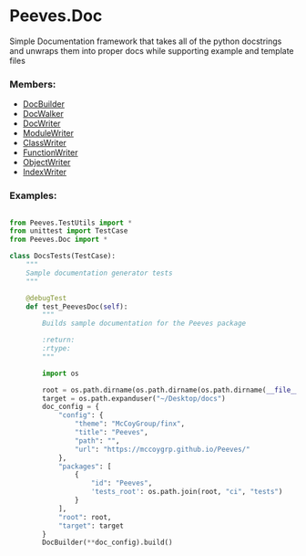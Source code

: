 # <a id="Peeves.Doc">Peeves.Doc</a>
    
Simple Documentation framework that takes all of the python docstrings and unwraps them into proper docs while supporting
example and template files

### Members:

  - [DocBuilder](Peeves/Doc/DocsBuilder/DocBuilder.md)
  - [DocWalker](Peeves/Doc/DocWalker/DocWalker.md)
  - [DocWriter](Peeves/Doc/Writers/DocWriter.md)
  - [ModuleWriter](Peeves/Doc/Writers/ModuleWriter.md)
  - [ClassWriter](Peeves/Doc/Writers/ClassWriter.md)
  - [FunctionWriter](Peeves/Doc/Writers/FunctionWriter.md)
  - [ObjectWriter](Peeves/Doc/Writers/ObjectWriter.md)
  - [IndexWriter](Peeves/Doc/Writers/IndexWriter.md)

### Examples:



```python

from Peeves.TestUtils import *
from unittest import TestCase
from Peeves.Doc import *

class DocsTests(TestCase):
    """
    Sample documentation generator tests
    """

    @debugTest
    def test_PeevesDoc(self):
        """
        Builds sample documentation for the Peeves package

        :return:
        :rtype:
        """

        import os

        root = os.path.dirname(os.path.dirname(os.path.dirname(__file__)))
        target = os.path.expanduser("~/Desktop/docs")
        doc_config = {
            "config": {
                "theme": "McCoyGroup/finx",
                "title": "Peeves",
                "path": "",
                "url": "https://mccoygrp.github.io/Peeves/"
            },
            "packages": [
                {
                    "id": "Peeves",
                    'tests_root': os.path.join(root, "ci", "tests")
                }
            ],
            "root": root,
            "target": target
        }
        DocBuilder(**doc_config).build()
```